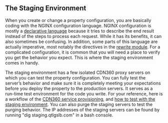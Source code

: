 ## The Staging Environment

When you create or change a property configuration, you are basically coding with the NGINX configuration language. NGINX configuration is mostly a [declarative language](https://tylermcginnis.com/imperative-vs-declarative-programming/) because it tries to describe the end result instead of the steps to process each request. While it has its benefits, it can also sometimes be confusing. In addition, some parts of this language are actually imperative, most notably the directives in the [rewrite module](http://nginx.org/en/docs/http/ngx_http_rewrite_module.html). For a complicated configuration, it is common that you will need a place to verify you get the behavior you expect. This is where the staging environment comes in handy. 

The staging environment has a few isolated CDN360 proxy servers on which you can test the property configuration. You can fully test the server’s behavior and make sure it is completely meeting your expectations before you deploy the property to the production servers. It serves as a run-time test environment for the code you write. For your reference, here is a workflow of the [CDN360 service provisioning](</docs/getting-started.md#quick-start>), and [how to test with the staging environment](</docs/portal/edge-configurations/testing-property.md#testing-property-in-staging>). You can also purge the staging servers to test the purging behavior. The IP addresses of the staging servers can be found by running "dig staging.qtlgslb.com" in a bash console.

